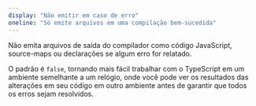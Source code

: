 ```yaml
---
display: "Não emitir em caso de erro"
oneline: "Só emite arquivos em uma compilação bem-sucedida"
---
```


Não emita arquivos de saída do compilador como código JavaScript, source-maps ou declarações se algum erro for relatado.

O padrão é `false`, tornando mais fácil trabalhar com o TypeScript em um ambiente semelhante a um relógio, onde você pode ver os resultados das alterações em seu código em outro ambiente antes de garantir que todos os erros sejam resolvidos.
